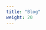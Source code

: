 ```yaml
---
title: "Blog"
weight: 20
---
```


<!-- Here is some introduction text for my blog. You can set this text in the `/blog/_index.md` file. This page uses the `/layouts/blog/list.html` template.
-->
